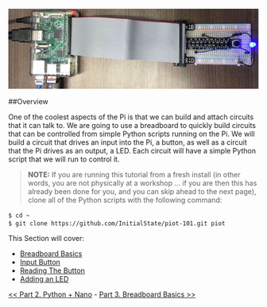 ![Raspberry Pi + Breadboard](img/pi+breadboard.png)

##Overview

One of the coolest aspects of the Pi is that we can build and attach circuits that it can talk to. We are going to use a breadboard to quickly build circuits that can be controlled from simple Python scripts running on the Pi. We will build a circuit that drives an input into the Pi, a button, as well as a circuit that the Pi drives as an output, a LED. Each circuit will have a simple Python script that we will run to control it.

> **NOTE:** If you are running this tutorial from a fresh install (in other words, you are not physically at a workshop ... if you are then this has already been done for you, and you can skip ahead to the next page), clone all of the Python scripts with the following command:
```
$ cd ~
$ git clone https://github.com/InitialState/piot-101.git piot
```

This Section will cover:

- [Breadboard Basics](Part-3.-Breadboard-Basics)
- [Input Button](Part-3.-Input-Button)
- [Reading The Button](Part-3.-Reading-the-Button)
- [Adding an LED](Part-3.-Adding-an-LED)

[<< Part 2. Python + Nano](Part-2.-Python+Nano) - [Part 3. Breadboard Basics >>](Part-3.-Breadboard-Basics)